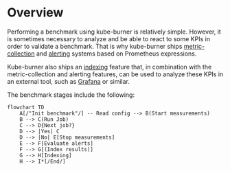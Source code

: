 # Overview

Performing a benchmark using kube-burner is relatively simple. However, it is sometimes necessary to analyze and be able to react to some KPIs in order to validate a benchmark. That  is why kube-burner ships  [metric-collection](metrics.md) and [alerting](alerting.md) systems based on Prometheus expressions.

Kube-burner also ships an [indexing](indexing.md) feature that, in combination with the metric-collection and alerting features, can be used to analyze these KPIs in an external tool, such as [Grafana](https://grafana.com/) or similar.

The benchmark stages include the following:

```mermaid
flowchart TD
    A[/"Init benchmark"/] -- Read config --> B(Start measurements)
    B --> C(Run Job)
    C --> D{Next job?}
    D --> |Yes| C
    D --> |No| E[Stop measurements]
    E --> F[Evaluate alerts]
    F --> G[(Index results)]
    G --> H[Indexing]
    H --> I*[/End/]
```

